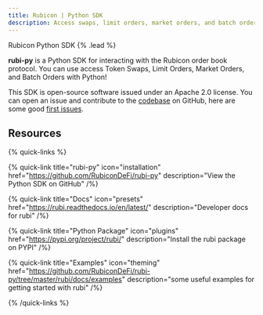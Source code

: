```yaml
---
title: Rubicon | Python SDK
description: Access swaps, limit orders, market orders, and batch orders through with Python
---
```


Rubicon Python SDK  {% .lead %}

**rubi-py** is a Python SDK for interacting with the Rubicon order book protocol. You can use access Token Swaps, Limit Orders, Market Orders, and Batch Orders with Python! 

This SDK is open-source software issued under an Apache 2.0 license. You can open an issue and contribute to the [codebase](https://github.com/RubiconDeFi/rubi-py) on GitHub, here are some good [first issues](https://github.com/RubiconDeFi/rubi-py/issues?q=is%3Aissue+is%3Aopen+label%3A%22good+first+issue%22). 

## Resources
{% quick-links %}

{% quick-link title="rubi-py" icon="installation" href="https://github.com/RubiconDeFi/rubi-py" description="View the Python SDK on GitHub" /%}

{% quick-link title="Docs" icon="presets" href="https://rubi.readthedocs.io/en/latest/" description="Developer docs for rubi" /%}

{% quick-link title="Python Package" icon="plugins" href="https://pypi.org/project/rubi/" description="Install the rubi package on PYPI" /%}

{% quick-link title="Examples" icon="theming" href="https://github.com/RubiconDeFi/rubi-py/tree/master/rubi/docs/examples" description="some useful examples for getting started with rubi" /%}

{% /quick-links %}

